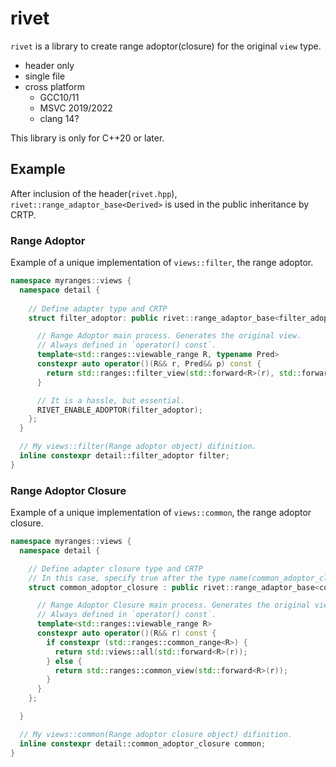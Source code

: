 # rivet

`rivet` is a library to create range adoptor(closure) for the original `view` type.

- header only
- single file
- cross platform
    - GCC10/11
    - MSVC 2019/2022
    - clang 14?

This library is only for C++20 or later.

## Example

After inclusion of the header(`rivet.hpp`), `rivet::range_adaptor_base<Derived>` is used in the public inheritance by CRTP.

### Range Adoptor

Example of a unique implementation of `views::filter`, the range adoptor.

```cpp
namespace myranges::views {
  namespace detail {
    
    // Define adapter type and CRTP
    struct filter_adoptor: public rivet::range_adaptor_base<filter_adoptor> {

      // Range Adoptor main process. Generates the original view.
      // Always defined in `operator() const`.
      template<std::ranges::viewable_range R, typename Pred>
      constexpr auto operator()(R&& r, Pred&& p) const {
        return std::ranges::filter_view(std::forward<R>(r), std::forward<Pred>(p));
      }

      // It is a hassle, but essential.
      RIVET_ENABLE_ADOPTOR(filter_adoptor);
    };
  }

  // My views::filter(Range adoptor object) difinition.
  inline constexpr detail::filter_adoptor filter;
}
```

### Range Adoptor Closure

Example of a unique implementation of `views::common`, the range adoptor closure.

```cpp
namespace myranges::views {
  namespace detail {

    // Define adapter closure type and CRTP
    // In this case, specify true after the type name(common_adoptor_closure) to make it clear that it is range adoptor closure.
    struct common_adoptor_closure : public rivet::range_adaptor_base<common_adoptor_closure, true> {

      // Range Adoptor Closure main process. Generates the original view.
      // Always defined in `operator() const`.
      template<std::ranges::viewable_range R>
      constexpr auto operator()(R&& r) const {
        if constexpr (std::ranges::common_range<R>) {
          return std::views::all(std::forward<R>(r));
        } else {
          return std::ranges::common_view(std::forward<R>(r));
        }
      }
    };

  }

  // My views::common(Range adoptor closure object) difinition.
  inline constexpr detail::common_adoptor_closure common;
}
```

